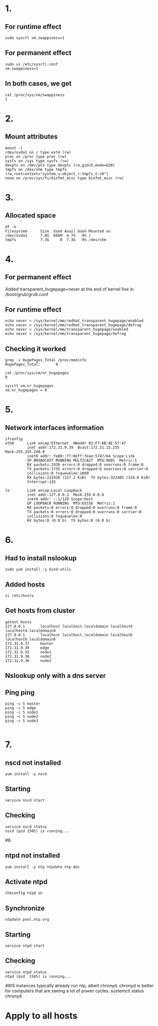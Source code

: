 # 1.
## For runtime effect
<pre><code>sudo sysctl vm.swappiness=1</code></pre>

## For permanent effect
<pre><code>sudo vi /etc/sysctl.conf
vm.swappiness=1</code></pre>

## In both cases, we get
<pre><code>cat /proc/sys/vm/swappiness
1
</code></pre>

# 2.
## Mount attributes 
<pre><code>mount -l 
/dev/xvda1 on / type ext4 (rw)
proc on /proc type proc (rw)
sysfs on /sys type sysfs (rw)
devpts on /dev/pts type devpts (rw,gid=5,mode=620)
tmpfs on /dev/shm type tmpfs (rw,rootcontext="system_u:object_r:tmpfs_t:s0")
none on /proc/sys/fs/binfmt_misc type binfmt_misc (rw)
</code></pre>

# 3.
## Allocated space
<pre><code>df -h
Filesystem      Size  Used Avail Use% Mounted on
/dev/xvda1      7.8G  666M  6.7G   9% /
tmpfs           7.3G     0  7.3G   0% /dev/shm
</code></pre>

# 4.
## For permanent effect
Added transparent_hugepage=never at the end of kernel line in /boot/grub/grub.conf

## For runtime effect
<pre><code>echo never > /sys/kernel/mm/redhat_transparent_hugepage/enabled
echo never > /sys/kernel/mm/redhat_transparent_hugepage/defrag
echo never > /sys/kernel/mm/transparent_hugepage/enabled
echo never > /sys/kernel/mm/transparent_hugepage/defrag
</code></pre>

## Checking it worked
<pre><code>grep -i HugePages_Total /proc/meminfo 
HugePages_Total:       0

cat /proc/sys/vm/nr_hugepages 
0

sysctl vm.nr_hugepages
vm.nr_hugepages = 0
</code></pre>

# 5.
## Network interfaces information
<pre><code>ifconfig
eth0      Link encap:Ethernet  HWaddr 02:F7:6B:AE:57:47  
          inet addr:172.31.9.39  Bcast:172.31.15.255  Mask:255.255.240.0
          inet6 addr: fe80::f7:6bff:feae:5747/64 Scope:Link
          UP BROADCAST RUNNING MULTICAST  MTU:9001  Metric:1
          RX packets:2938 errors:0 dropped:0 overruns:0 frame:0
          TX packets:1735 errors:0 dropped:0 overruns:0 carrier:0
          collisions:0 txqueuelen:1000 
          RX bytes:222428 (217.2 KiB)  TX bytes:322405 (314.8 KiB)
          Interrupt:145 

lo        Link encap:Local Loopback  
          inet addr:127.0.0.1  Mask:255.0.0.0
          inet6 addr: ::1/128 Scope:Host
          UP LOOPBACK RUNNING  MTU:65536  Metric:1
          RX packets:0 errors:0 dropped:0 overruns:0 frame:0
          TX packets:0 errors:0 dropped:0 overruns:0 carrier:0
          collisions:0 txqueuelen:0 
          RX bytes:0 (0.0 b)  TX bytes:0 (0.0 b)
</code></pre>

# 6.
## Had to install nslookup
<pre><code>sudo yum install -y bind-utils</code></pre>

## Added hosts
<pre><code>vi /etc/hosts</code></pre>

## Get hosts from cluster
<pre><code>getent hosts
127.0.0.1       localhost localhost.localdomain localhost4 localhost4.localdomain4
127.0.0.1       localhost localhost.localdomain localhost6 localhost6.localdomain6
172.31.9.37     master
172.31.9.39     edge
172.31.9.35     node1
172.31.9.38     node2
172.31.9.36     node3
</code></pre>

## Nslookup only with a dns server

## Ping ping
<pre><code>ping -c 5 master
ping -c 5 edge
ping -c 5 node1
ping -c 5 node2
ping -c 5 node3

</pre></code>

# 7.
## nscd not installed 
<pre><code>yum install -y nscd</code></pre>

## Starting
<pre><code>service nscd start</code></pre>

## Checking
<pre><code>service nscd status
nscd (pid 1501) is running...
</code></pre>

#8.

## ntpd not installed
<pre><code>yum install -y ntp ntpdate ntp-doc</code></pre>

## Activate ntpd
<pre><code>chkconfig ntpd on</code></pre>

## Synchronize
<pre><code>ntpdate pool.ntp.org</code></pre>

## Starting
<pre><code>service ntpd start</code></pre>

## Checking
<pre><code>service ntpd status
ntpd (pid  1585) is running...
</code></pre>

AWS instances typically already run ntp, albeit chronyd. chronyd is better for computers that are seeing a lot of power cycles. 
systemctl status chronyd 

# Apply to all hosts
